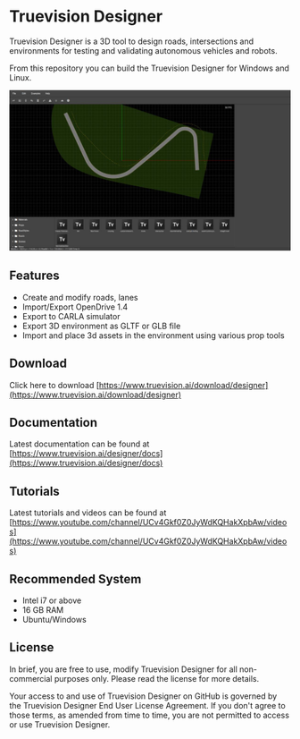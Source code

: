 # Truevision Designer

Truevision Designer is a 3D tool to design roads, intersections and environments for testing and validating autonomous vehicles and robots.

From this repository you can build the Truevision Designer for Windows and Linux.

[![Video](docs/img/welcome.jpg)](https://www.youtube.com/watch?v=7jej46ALVRE)


## Features

- Create and modify roads, lanes
- Import/Export OpenDrive 1.4
- Export to CARLA simulator
- Export 3D environment as GLTF or GLB file
- Import and place 3d assets in the environment using various prop tools

## Download

Click here to download [https://www.truevision.ai/download/designer](https://www.truevision.ai/download/designer)

## Documentation

Latest documentation can be found at [https://www.truevision.ai/designer/docs](https://www.truevision.ai/designer/docs)

## Tutorials

Latest tutorials and videos can be found at [https://www.youtube.com/channel/UCv4Gkf0Z0JyWdKQHakXpbAw/videos](https://www.youtube.com/channel/UCv4Gkf0Z0JyWdKQHakXpbAw/videos)

## Recommended System
- Intel i7 or above
- 16 GB RAM
- Ubuntu/Windows

## License

In brief, you are free to use, modify Truevision Designer for all non-commercial purposes only. Please read the license for more details.

Your access to and use of Truevision Designer on GitHub is governed by the Truevision Designer End User License Agreement. If you don't agree to those terms, as amended from time to time, you are not permitted to access or use Truevision Designer.
